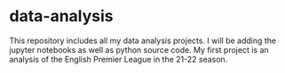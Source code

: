 # data-analysis
This repository includes all my data analysis projects. I will be adding the jupyter notebooks as well as python source code. My first project is an analysis of the English Premier League in the 21-22 season.
